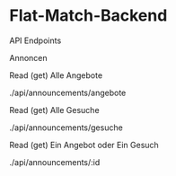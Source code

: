 # Flat-Match-Backend


API Endpoints


Annoncen

Read (get)
Alle Angebote

./api/announcements/angebote

Read (get)
Alle Gesuche

./api/announcements/gesuche

Read (get)
Ein Angebot oder 
Ein Gesuch

./api/announcements/:id
